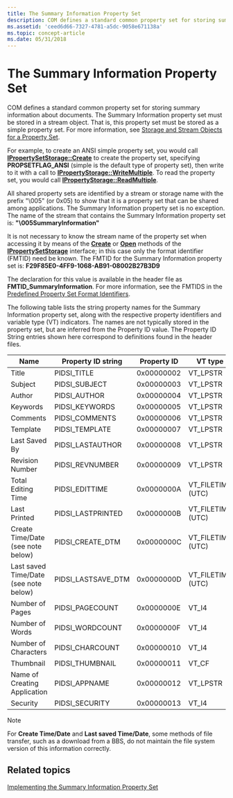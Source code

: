 ```yaml
---
title: The Summary Information Property Set
description: COM defines a standard common property set for storing summary information about documents.
ms.assetid: 'ceed6d66-7327-4781-a5dc-9058e671138a'
ms.topic: concept-article
ms.date: 05/31/2018
---
```


# The Summary Information Property Set

COM defines a standard common property set for storing summary information about documents. The Summary Information property set must be stored in a stream object. That is, this property set must be stored as a simple property set. For more information, see [Storage and Stream Objects for a Property Set](storage-vs--stream-for-a-property-set.md).

For example, to create an ANSI simple property set, you would call [**IPropertySetStorage::Create**](/windows/desktop/api/Propidl/nf-propidl-ipropertysetstorage-create) to create the property set, specifying **PROPSETFLAG\_ANSI** (simple is the default type of property set), then write to it with a call to [**IPropertyStorage::WriteMultiple**](/windows/desktop/api/Propidl/nf-propidl-ipropertystorage-writemultiple). To read the property set, you would call [**IPropertyStorage::ReadMultiple**](/windows/desktop/api/Propidl/nf-propidl-ipropertystorage-readmultiple).

All shared property sets are identified by a stream or storage name with the prefix "\\005" (or 0x05) to show that it is a property set that can be shared among applications. The Summary Information property set is no exception. The name of the stream that contains the Summary Information property set is: **"\\005SummaryInformation"**

It is not necessary to know the stream name of the property set when accessing it by means of the [**Create**](/windows/desktop/api/Propidl/nf-propidl-ipropertysetstorage-create) or [**Open**](/windows/desktop/api/Propidl/nf-propidl-ipropertysetstorage-open) methods of the [**IPropertySetStorage**](/windows/desktop/api/Propidl/nn-propidl-ipropertysetstorage) interface; in this case only the format identifier (FMTID) need be known. The FMTID for the Summary Information property set is: **F29F85E0-4FF9-1068-AB91-08002B27B3D9**

The declaration for this value is available in the header file as **FMTID\_SummaryInformation**. For more information, see the FMTIDS in the [Predefined Property Set Format Identifiers](predefined-property-set-format-identifiers.md).

The following table lists the string property names for the Summary Information property set, along with the respective property identifiers and variable type (VT) indicators. The names are not typically stored in the property set, but are inferred from the Property ID value. The Property ID String entries shown here correspond to definitions found in the header files.

| Name | Property ID string | Property ID | VT type |
|------|--------------------|-------------|---------|
| Title | PIDSI\_TITLE | 0x00000002 | VT\_LPSTR  |
| Subject | PIDSI\_SUBJECT | 0x00000003 | VT\_LPSTR |
| Author | PIDSI\_AUTHOR | 0x00000004 | VT\_LPSTR |
| Keywords | PIDSI\_KEYWORDS | 0x00000005 | VT\_LPSTR |
| Comments | PIDSI\_COMMENTS | 0x00000006 | VT\_LPSTR |
| Template | PIDSI\_TEMPLATE | 0x00000007 | VT\_LPSTR |
| Last Saved By | PIDSI\_LASTAUTHOR | 0x00000008 | VT\_LPSTR |
| Revision Number | PIDSI\_REVNUMBER | 0x00000009 | VT\_LPSTR |
| Total Editing Time | PIDSI\_EDITTIME | 0x0000000A | VT\_FILETIME (UTC) |
| Last Printed | PIDSI\_LASTPRINTED | 0x0000000B | VT\_FILETIME (UTC) |
| Create Time/Date (see note below) | PIDSI\_CREATE\_DTM | 0x0000000C | VT\_FILETIME (UTC) |
| Last saved Time/Date (see note below) | PIDSI\_LASTSAVE\_DTM | 0x0000000D | VT\_FILETIME (UTC) |
| Number of Pages | PIDSI\_PAGECOUNT | 0x0000000E | VT\_I4 |
| Number of Words | PIDSI\_WORDCOUNT | 0x0000000F | VT\_I4 |
| Number of Characters | PIDSI\_CHARCOUNT | 0x00000010 | VT\_I4 |
| Thumbnail | PIDSI\_THUMBNAIL | 0x00000011 | VT\_CF |
| Name of Creating Application | PIDSI\_APPNAME | 0x00000012 | VT\_LPSTR |
| Security | PIDSI\_SECURITY | 0x00000013 | VT\_I4 |

> [!NOTE]
> For **Create Time/Date** and **Last saved Time/Date**, some methods of file transfer, such as a download from a BBS, do not maintain the file system version of this information correctly.

## Related topics

<dl> <dt>

[Implementing the Summary Information Property Set](implementing-the-summary-information-property-set.md)
</dt> </dl>

 

 




